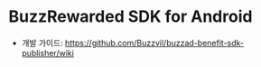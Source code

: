 # BuzzRewarded SDK for Android

* 개발 가이드: https://github.com/Buzzvil/buzzad-benefit-sdk-publisher/wiki

